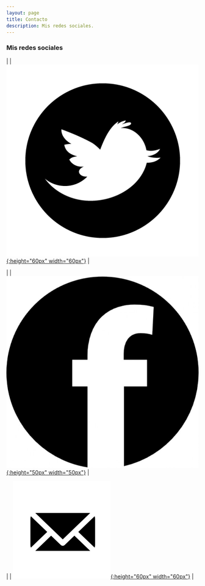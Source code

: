 ```yaml
---
layout: page
title: Contacto
description: Mis redes sociales.
---
```

### Mis redes sociales

|  | [![Twitter](img/twitter_logo.png){:height="60px" width="60px"}](https://twitter.com/AFelipe26 "Twitter") |

| | [![Facebook](img/facebook_logo.png){:height="50px" width="50px"}](https://www.facebook.com/AndresFelipeUsma "Facebook") |

| | [![Mi mail](img/mail_logo.png){:height="60px" width="60px"}](mailto:andresfelipeusma@gmail.com "Mi mail") |

